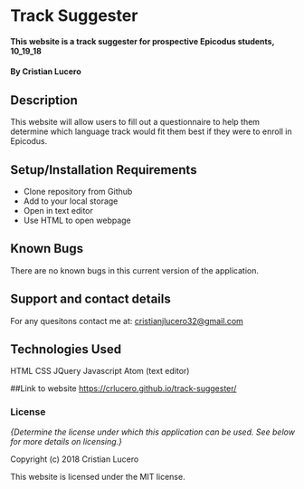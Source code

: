 # Track Suggester

#### This website is a track suggester for prospective Epicodus students, 10_19_18

#### By Cristian Lucero

## Description

This website will allow users to fill out a questionnaire to help them determine which language track would fit them best if they were to enroll in Epicodus.

## Setup/Installation Requirements

* Clone repository from Github
* Add to your local storage
* Open in text editor
* Use HTML to open webpage


## Known Bugs

There are no known bugs in this current version of the application.

## Support and contact details

For any quesitons contact me at: cristianjlucero32@gmail.com

## Technologies Used

HTML
CSS
JQuery
Javascript
Atom (text editor)

##Link to website
https://crlucero.github.io/track-suggester/

### License

*{Determine the license under which this application can be used.  See below for more details on licensing.}*

Copyright (c) 2018 Cristian Lucero

This website is licensed under the MIT license.
